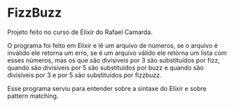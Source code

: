 # FizzBuzz

Projeto feito no curso de Elixir do Rafael Camarda.

O programa foi feito em Elixir e lê um arquivo de números, se o arquivo é inválido ele retorna um erro, se é um arquivo válido ele retorna um lista com esses números, mas os que são divisíveis por 3 são substituídos por fizz, quando são divisíveis por 5 são substituídos por buzz e quando são divisíveis por 3 e por 5 são substituídos por fizzbuzz.

Esse programa serviu para entender sobre a sintaxe do Elixir e sobre pattern matching.
